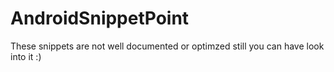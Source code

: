 # AndroidSnippetPoint

These snippets are not well documented or optimzed still you can have look into it :)
